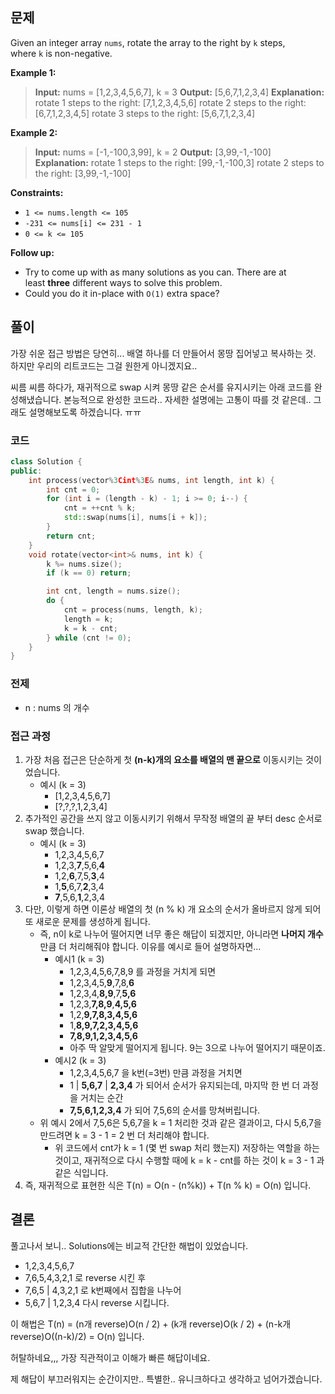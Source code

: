 ## 문제

Given an integer array `nums`, rotate the array to the right by `k` steps, where `k` is non-negative.

**Example 1:**

> **Input:** nums = [1,2,3,4,5,6,7], k = 3
> **Output:** [5,6,7,1,2,3,4]
> **Explanation:**
> rotate 1 steps to the right: [7,1,2,3,4,5,6]
> rotate 2 steps to the right: [6,7,1,2,3,4,5]
> rotate 3 steps to the right: [5,6,7,1,2,3,4]

**Example 2:**

> **Input:** nums = [-1,-100,3,99], k = 2
> **Output:** [3,99,-1,-100]
> **Explanation:** 
> rotate 1 steps to the right: [99,-1,-100,3]
> rotate 2 steps to the right: [3,99,-1,-100]

**Constraints:**

- `1 <= nums.length <= 105`
- `-231 <= nums[i] <= 231 - 1`
- `0 <= k <= 105`

**Follow up:**

- Try to come up with as many solutions as you can. There are at least **three** different ways to solve this problem.
- Could you do it in-place with `O(1)` extra space?

## 풀이

가장 쉬운 접근 방법은 당연히... 배열 하나를 더 만들어서 몽땅 집어넣고 복사하는 것. 하지만 우리의 리트코드는 그걸 원한게 아니겠지요..

씨름 씨름 하다가, 재귀적으로 swap 시켜 몽땅 같은 순서를 유지시키는 아래 코드를 완성해냈습니다. 본능적으로 완성한 코드라.. 자세한 설명에는 고통이 따를 것 같은데.. 그래도 설명해보도록 하겠습니다. ㅠㅠ

### 코드

``` cpp
class Solution {
public:
    int process(vector%3Cint%3E& nums, int length, int k) {
        int cnt = 0;
        for (int i = (length - k) - 1; i >= 0; i--) {
            cnt = ++cnt % k;
            std::swap(nums[i], nums[i + k]);
        }
        return cnt;
    }
    void rotate(vector<int>& nums, int k) {
        k %= nums.size();
        if (k == 0) return;

        int cnt, length = nums.size();
        do {
            cnt = process(nums, length, k);
            length = k;
            k = k - cnt;
        } while (cnt != 0);
    }
}
```

### 전제

- n : nums 의 개수

### 접근 과정

1. 가장 처음 접근은 단순하게 첫 **(n-k)개의 요소를 배열의 맨 끝으로** 이동시키는 것이었습니다.
	- 예시 (k = 3)
		- [1,2,3,4,5,6,7]
		- [?,?,?,1,2,3,4]
2. 추가적인 공간을 쓰지 않고 이동시키기 위해서 무작정 배열의 끝 부터 desc 순서로 swap 했습니다.
	- 예시 (k = 3)
		- 1,2,3,4,5,6,7
		- 1,2,3,**7**,5,6,**4**
		- 1,2,**6**,7,5,**3**,4
		- 1,**5**,6,7,**2**,3,4
		- **7**,5,6,**1**,2,3,4
3. 다만, 이렇게 하면 이론상 배열의 첫 (n % k) 개 요소의 순서가 올바르지 않게 되어 또 새로운 문제를 생성하게 됩니다.
	- 즉, n이 k로 나누어 떨어지면 너무 좋은 해답이 되겠지만, 아니라면 **나머지 개수** 만큼 더 처리해줘야 합니다. 이유를 예시로 들어 설명하자면...
		- 예시1 (k = 3)
			- 1,2,3,4,5,6,7,8,9 를 과정을 거치게 되면
			- 1,2,3,4,5,**9**,7,8,**6**
			- 1,2,3,4,**8,9**,7,**5,6**
			- 1,2,3,**7,8,9**,**4,5,6**
			- 1,2,**9,7,8,3,4,5,6**
			- 1,**8,9,7,2,3,4,5,6**
			- **7,8,9,1,2,3,4,5,6**
			- 아주 딱 알맞게 떨어지게 됩니다. 9는 3으로 나누어 떨어지기 때문이죠.
		- 예시2 (k = 3)
			- 1,2,3,4,5,6,7 을 k번(=3번) 만큼 과정을 거치면
			- 1 | **5,6,7** | **2,3,4** 가 되어서 순서가 유지되는데, 마지막 한 번 더 과정을 거치는 순간
			- **7,5,6,1,2,3,4** 가 되어 7,5,6의 순서를 망쳐버립니다.
	- 위 예시 2에서 7,5,6은 5,6,7을 k = 1 처리한 것과 같은 결과이고, 다시 5,6,7을 만드려면 k = 3 - 1 = 2 번 더 처리해야 합니다.
		- 위 코드에서 cnt가 k = 1 (몇 번 swap 처리 했는지) 저장하는 역할을 하는 것이고, 재귀적으로 다시 수행할 때에 k = k - cnt를 하는 것이 k = 3 - 1 과 같은 식입니다.
4. 즉, 재귀적으로 표현한 식은 T(n) = O(n - (n%k)) + T(n % k) = O(n) 입니다.

## 결론

풀고나서 보니.. Solutions에는 비교적 간단한 해법이 있었습니다.

- 1,2,3,4,5,6,7
- 7,6,5,4,3,2,1 로 reverse 시킨 후
- 7,6,5 | 4,3,2,1 로 k번째에서 집합을 나누어
- 5,6,7 | 1,2,3,4 다시 reverse 시킵니다.

이 해법은 T(n) =  (n개 reverse)O(n / 2) + (k개 reverse)O(k / 2) + (n-k개 reverse)O((n-k)/2) = O(n) 입니다.

허탈하네요,,, 가장 직관적이고 이해가 빠른 해답이네요.

제 해답이 부끄러워지는 순간이지만.. 특별한.. 유니크하다고 생각하고 넘어가겠습니다.